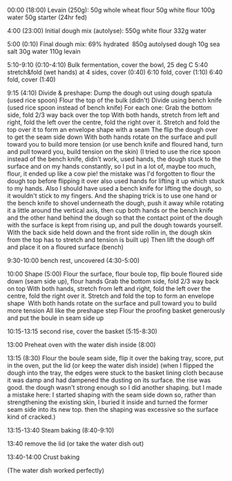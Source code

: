 00:00 (18:00)
Levain (250g):
50g whole wheat flour
50g white flour
100g water
50g starter (24hr fed)

4:00 (23:00)
Initial dough mix (autolyse):
550g white flour
332g water

5:00 (0:10)
Final dough mix: 69% hydrated 
850g autolysed dough
10g sea salt
30g water
110g levain 

5:10-9:10 (0:10-4:10)
Bulk fermentation, cover the bowl, 25 deg C
5:40 stretch&fold (wet hands) at 4 sides, cover (0:40)
6:10 fold, cover (1:10)
6:40 fold, cover (1:40)

9:15 (4:10)
Divide & preshape:
Dump the dough out using dough spatula (used rice spoon)
Flour the top of the bulk (didn't)
Divide using bench knife (used rice spoon instead of bench knife)
For each one:
Grab the bottom side, fold 2/3 way back over the top
With both hands, stretch from left and right, fold the left over the centre, fold the right over it.
Stretch and fold the top over it to form an envelope shape with a seam
The flip the dough over to get the seam side down
With both hands rotate on the surface and pull toward you to build more tension (or use bench knife and floured hand, turn and pull toward you, build tension on the skin)
(I tried to use the rice spoon instead of the bench knife, didn't work, used hands, the dough stuck to the surface and on my hands constantly, so I put in a lot of, maybe too much, flour, it ended up like a cow pie! the mistake was I'd forgotten to flour the dough top before flipping it over also used hands for lifting it up which stuck to my hands. Also I should have used a bench knife for lifting the dough, so it wouldn't stick to my fingers. And the shaping trick is to use one hand or the bench knife to shovel underneath the dough, push it away while rotating it a little around the vertical axis, then cup both hands or the bench knife and the other hand behind the dough so that the contact point of the dough with the surface is kept from rising up, and pull the dough towards yourself. With the back side held down and the front side rollin in, the dough skin from the top has to stretch and tension is built up)
Then lift the dough off and place it on a floured surface (bench)

9:30-10:00 bench rest, uncovered (4:30-5:00)

10:00 Shape (5:00)
Flour the surface, flour boule top, flip boule floured side down (seam side up), flour hands
Grab the bottom side, fold 2/3 way back on top
With both hands, stretch from left and right, fold the left over the centre, fold the right over it.
Stretch and fold the top to form an envelope shape 
With both hands rotate on the surface and pull toward you to build more tension
All like the preshape step
Flour the proofing basket generously and put the boule in seam side up

10:15-13:15 second rise, cover the basket (5:15-8:30)

13:00 Preheat oven with the water dish inside (8:00)

13:15 (8:30)
Flour the boule seam side, flip it over the baking tray, score, put in the oven, put the lid (or keep the water dish inside)
(when I flipped the dough into the tray, the edges were stuck to the basket lining cloth because it was damp and had dampened the dusting on its surface. the rise was good. the dough wasn't strong enough so I did another shaping. but I made a mistake here: I started shaping with the seam side down so, rather than strengthening the existing skin, I buried it inside and turned the former seam side into its new top. then the shaping was excessive so the surface kind of cracked.)

13:15-13:40 Steam baking (8:40-9:10)

13:40 remove the lid (or take the water dish out)

13:40-14:00 Crust baking

(The water dish worked perfectly)

